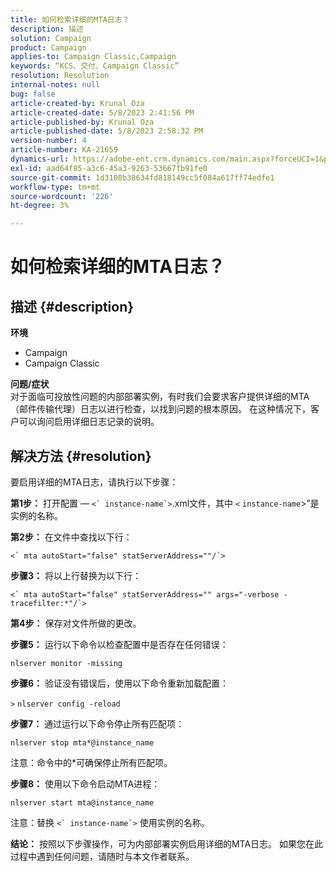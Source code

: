 ```yaml
---
title: 如何检索详细的MTA日志？
description: 描述
solution: Campaign
product: Campaign
applies-to: Campaign Classic,Campaign
keywords: “KCS、交付、Campaign Classic”
resolution: Resolution
internal-notes: null
bug: false
article-created-by: Krunal Oza
article-created-date: 5/8/2023 2:41:56 PM
article-published-by: Krunal Oza
article-published-date: 5/8/2023 2:58:32 PM
version-number: 4
article-number: KA-21659
dynamics-url: https://adobe-ent.crm.dynamics.com/main.aspx?forceUCI=1&pagetype=entityrecord&etn=knowledgearticle&id=96c23f76-aeed-ed11-8849-6045bd006268
exl-id: aad64f85-a3c6-45a3-9263-53667fb91fe0
source-git-commit: 1d3108b38634fd818149cc5f084a617ff74edfe1
workflow-type: tm+mt
source-wordcount: '226'
ht-degree: 3%

---
```


# 如何检索详细的MTA日志？

## 描述 {#description}

<b>环境</b>
- Campaign
- Campaign Classic



<b>问题/症状</b><br>对于面临可投放性问题的内部部署实例，有时我们会要求客户提供详细的MTA（邮件传输代理）日志以进行检查，以找到问题的根本原因。 在这种情况下，客户可以询问启用详细日志记录的说明。
 

## 解决方法 {#resolution}


要启用详细的MTA日志，请执行以下步骤：

<b>第1步：</b>
打开配置 — ``<` instance-name`>``.xml文件，其中 `<` `instance-name`>”是实例的名称。

<b>第2步：</b>
在文件中查找以下行：

``<` mta autoStart="false" statServerAddress=""/`>``

<b>步骤3：</b>
将以上行替换为以下行：

``<` mta autoStart="false" statServerAddress="" args="-verbose -tracefilter:*"/`>``

<b>第4步：</b>
保存对文件所做的更改。

<b>步骤5：</b>
运行以下命令以检查配置中是否存在任何错误：

`nlserver monitor -missing`

<b>步骤6：</b>
验证没有错误后，使用以下命令重新加载配置：

`>` `nlserver config -reload`

<b>步骤7：</b>
通过运行以下命令停止所有匹配项：

`nlserver stop mta*@instance_name`

注意：命令中的\*可确保停止所有匹配项。

<b>步骤8：</b>
使用以下命令启动MTA进程：

`nlserver start mta@instance_name`

注意：替换 ``<` instance-name`>`` 使用实例的名称。

<b>结论：</b>
按照以下步骤操作，可为内部部署实例启用详细的MTA日志。 如果您在此过程中遇到任何问题，请随时与本文作者联系。
